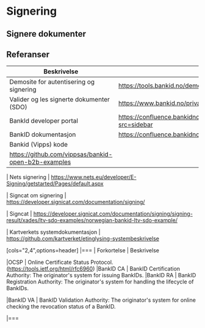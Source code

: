 # Signering

## Signere dokumenter

## Referanser

| Beskrivelse | Adresse |
|-------|-----------------------|
| Demosite for autentisering og signering | https://tools.bankid.no/demosite/ |
| Valider og les signerte dokumenter (SDO) | https://www.bankid.no/privat/los-mitt-bankid-problem/les-signerte-dokumenter/
| BankId developer portal | https://confluence.bankidnorge.no/confluence/display/DEVPUB/BankID+Norway+Developer+Portal?src=sidebar |
| BankID dokumentasjon | https://confluence.bankidnorge.no/confluence/kiev-open/bankid-coi-whitepaper/legal-notices |
|Bankid (Vipps) kode
|https://github.com/vippsas/bankid-open-b2b-examples

| Nets signering
| https://www.nets.eu/developer/E-Signing/getstarted/Pages/default.aspx

| Signcat om signering
| https://developer.signicat.com/documentation/signing/

| Signcat 
| https://developer.signicat.com/documentation/signing/signing-result/xades/ltv-sdo-examples/norwegian-bankid-ltv-sdo-example/

| Kartverkets systemdokumentasjon
| https://github.com/kartverket/etinglysing-systembeskrivelse



[cols="2,4",options=header]
|===
| Forkortelse
| Beskrivelse

|OCSP | Online Certificate Status Protocol. (https://tools.ietf.org/html/rfc6960)
|BankID CA | BankID Certification Authority: The originator's system for issuing BankIDs.
|BankID RA | BankID Registration Authority: The originator's system for handling the lifecycle of BankIDs.

|BankID VA | BankID Validation Authority: The originator's system for online checking the revocation status of a BankID.

|===

